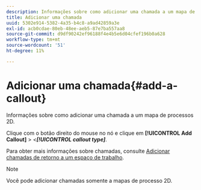 ```yaml
---
description: Informações sobre como adicionar uma chamada a um mapa de processos 2D.
title: Adicionar uma chamada
uuid: 5302e914-5382-4a35-b4c8-a9ad42859a3e
exl-id: acb0cdae-80eb-48ee-aeb5-87e7ba557aa8
source-git-commit: d9df90242ef96188f4e4b5e6d04cfef196b0a628
workflow-type: tm+mt
source-wordcount: '51'
ht-degree: 11%

---
```


# Adicionar uma chamada{#add-a-callout}

Informações sobre como adicionar uma chamada a um mapa de processos 2D.

Clique com o botão direito do mouse no nó e clique em **[!UICONTROL Add Callout]** > *&lt;**[!UICONTROL callout type]***.

Para obter mais informações sobre chamadas, consulte [Adicionar chamadas de retorno a um espaço de trabalho](../../../../home/c-get-started/c-vis/c-call-wkspc.md#concept-212b09e763044d938987b4a9c658adc0).

>[!NOTE]
>
>Você pode adicionar chamadas somente a mapas de processo 2D.
